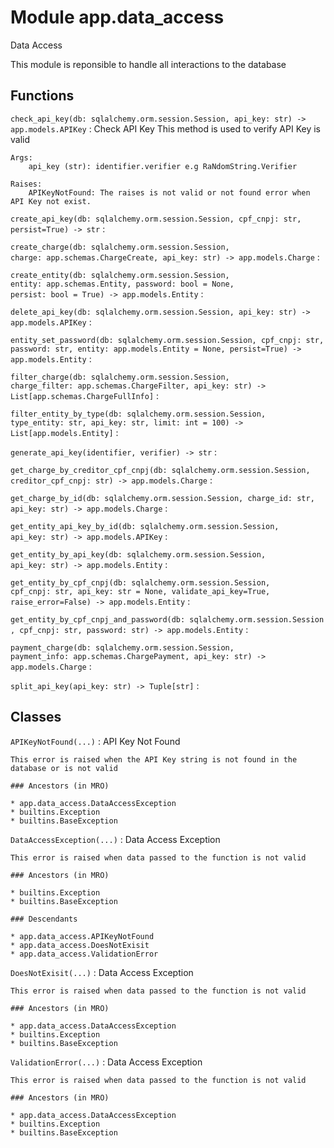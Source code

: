 Module app.data_access
======================
Data Access

This module is reponsible to handle all interactions to the database

Functions
---------

    
`check_api_key(db: sqlalchemy.orm.session.Session, api_key: str) ‑> app.models.APIKey`
:   Check API Key
    This method is used to verify API Key is valid
    
    Args:
        api_key (str): identifier.verifier e.g RaNdomString.Verifier
    
    Raises:
        APIKeyNotFound: The raises is not valid or not found error when API Key not exist.

    
`create_api_key(db: sqlalchemy.orm.session.Session, cpf_cnpj: str, persist=True) ‑> str`
:   

    
`create_charge(db: sqlalchemy.orm.session.Session, charge: app.schemas.ChargeCreate, api_key: str) ‑> app.models.Charge`
:   

    
`create_entity(db: sqlalchemy.orm.session.Session, entity: app.schemas.Entity, password: bool = None, persist: bool = True) ‑> app.models.Entity`
:   

    
`delete_api_key(db: sqlalchemy.orm.session.Session, api_key: str) ‑> app.models.APIKey`
:   

    
`entity_set_password(db: sqlalchemy.orm.session.Session, cpf_cnpj: str, password: str, entity: app.models.Entity = None, persist=True) ‑> app.models.Entity`
:   

    
`filter_charge(db: sqlalchemy.orm.session.Session, charge_filter: app.schemas.ChargeFilter, api_key: str) ‑> List[app.schemas.ChargeFullInfo]`
:   

    
`filter_entity_by_type(db: sqlalchemy.orm.session.Session, type_entity: str, api_key: str, limit: int = 100) ‑> List[app.models.Entity]`
:   

    
`generate_api_key(identifier, verifier) ‑> str`
:   

    
`get_charge_by_creditor_cpf_cnpj(db: sqlalchemy.orm.session.Session, creditor_cpf_cnpj: str) ‑> app.models.Charge`
:   

    
`get_charge_by_id(db: sqlalchemy.orm.session.Session, charge_id: str, api_key: str) ‑> app.models.Charge`
:   

    
`get_entity_api_key_by_id(db: sqlalchemy.orm.session.Session, api_key: str) ‑> app.models.APIKey`
:   

    
`get_entity_by_api_key(db: sqlalchemy.orm.session.Session, api_key: str) ‑> app.models.Entity`
:   

    
`get_entity_by_cpf_cnpj(db: sqlalchemy.orm.session.Session, cpf_cnpj: str, api_key: str = None, validate_api_key=True, raise_error=False) ‑> app.models.Entity`
:   

    
`get_entity_by_cpf_cnpj_and_password(db: sqlalchemy.orm.session.Session, cpf_cnpj: str, password: str) ‑> app.models.Entity`
:   

    
`payment_charge(db: sqlalchemy.orm.session.Session, payment_info: app.schemas.ChargePayment, api_key: str) ‑> app.models.Charge`
:   

    
`split_api_key(api_key: str) ‑> Tuple[str]`
:   

Classes
-------

`APIKeyNotFound(...)`
:   API Key Not Found
    
    This error is raised when the API Key string is not found in the database or is not valid

    ### Ancestors (in MRO)

    * app.data_access.DataAccessException
    * builtins.Exception
    * builtins.BaseException

`DataAccessException(...)`
:   Data Access Exception
    
    This error is raised when data passed to the function is not valid

    ### Ancestors (in MRO)

    * builtins.Exception
    * builtins.BaseException

    ### Descendants

    * app.data_access.APIKeyNotFound
    * app.data_access.DoesNotExisit
    * app.data_access.ValidationError

`DoesNotExisit(...)`
:   Data Access Exception
    
    This error is raised when data passed to the function is not valid

    ### Ancestors (in MRO)

    * app.data_access.DataAccessException
    * builtins.Exception
    * builtins.BaseException

`ValidationError(...)`
:   Data Access Exception
    
    This error is raised when data passed to the function is not valid

    ### Ancestors (in MRO)

    * app.data_access.DataAccessException
    * builtins.Exception
    * builtins.BaseException
